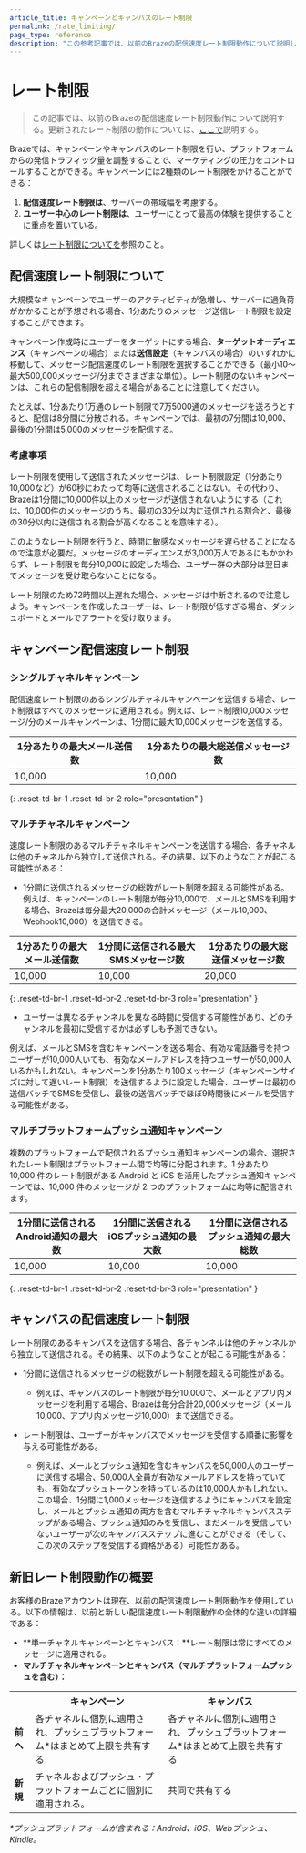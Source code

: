 ```yaml
---
article_title: キャンペーンとキャンバスのレート制限
permalink: /rate_limiting/
page_type: reference
description: "この参考記事では、以前のBrazeの配信速度レート制限動作について説明している。"
---
```


# レート制限

> この記事では、以前のBrazeの配信速度レート制限動作について説明する。更新されたレート制限の動作については、[ここで]({{site.baseurl}}/user_guide/engagement_tools/campaigns/building_campaigns/rate-limiting#rate-limiting)説明する。

Brazeでは、キャンペーンやキャンバスのレート制限を行い、プラットフォームからの発信トラフィック量を調整することで、マーケティングの圧力をコントロールすることができる。キャンペーンには2種類のレート制限をかけることができる：

1. **配信速度レート制限は**、サーバーの帯域幅を考慮する。
2. **ユーザー中心のレート制限は**、ユーザーにとって最高の体験を提供することに重点を置いている。 

詳しくは[レート制限についてを]({{site.baseurl}}/user_guide/engagement_tools/campaigns/building_campaigns/rate-limiting/#about-rate-limiting)参照のこと。

## 配信速度レート制限について

大規模なキャンペーンでユーザーのアクティビティが急増し、サーバーに過負荷がかかることが予想される場合、1分あたりのメッセージ送信レート制限を設定することができます。 

キャンペーン作成時にユーザーをターゲットにする場合、**ターゲットオーディエンス**（キャンペーンの場合）または**送信設定**（キャンバスの場合）のいずれかに移動して、メッセージ配信速度のレート制限を選択することができる（最小10～最大500,000メッセージ/分までさまざまな単位）。レート制限のないキャンペーンは、これらの配信制限を超える場合があることに注意してください。

たとえば、1分あたり1万通のレート制限で7万5000通のメッセージを送ろうとすると、配信は8分間に分散される。キャンペーンでは、最初の7分間は10,000、最後の1分間は5,000のメッセージを配信する。 

### 考慮事項

レート制限を使用して送信されたメッセージは、レート制限設定（1分あたり10,000など）が60秒にわたって均等に送信されることはない。その代わり、Brazeは1分間に10,000件以上のメッセージが送信されないようにする（これは、10,000件のメッセージのうち、最初の30分以内に送信される割合と、最後の30分以内に送信される割合が高くなることを意味する）。 

このようなレート制限を行うと、時間に敏感なメッセージを遅らせることになるので注意が必要だ。メッセージのオーディエンスが3,000万人であるにもかかわらず、レート制限を毎分10,000に設定した場合、ユーザー群の大部分は翌日までメッセージを受け取らないことになる。 

レート制限のため72時間以上遅れた場合、メッセージは中断されるので注意しよう。キャンペーンを作成したユーザーは、レート制限が低すぎる場合、ダッシュボードとメールでアラートを受け取ります。

## キャンペーン配信速度レート制限

### シングルチャネルキャンペーン

配信速度レート制限のあるシングルチャネルキャンペーンを送信する場合、レート制限はすべてのメッセージに適用される。例えば、レート制限10,000メッセージ/分のメールキャンペーンは、1分間に最大10,000メッセージを送信する。


| 1分あたりの最大メール送信数 | 1分あたりの最大総送信メッセージ数 |
|--------------------------------|----------------------------------------|
| 10,000                         | 10,000                                 |
{: .reset-td-br-1 .reset-td-br-2 role="presentation" }

### マルチチャネルキャンペーン

速度レート制限のあるマルチチャネルキャンペーンを送信する場合、各チャネルは他のチャネルから独立して送信される。その結果、以下のようなことが起こる可能性がある：

- 1分間に送信されるメッセージの総数がレート制限を超える可能性がある。例えば、キャンペーンのレート制限が毎分10,000で、メールとSMSを利用する場合、Brazeは毎分最大20,000の合計メッセージ（メール10,000、Webhook10,000）を送信できる。

| 1分あたりの最大メール送信数 | 1分間に送信される最大SMSメッセージ数 | 1分あたりの最大総送信メッセージ数 |
|--------------------------------|--------------------------------------|----------------------------------------|
| 10,000                         | 10,000                               | 20,000                                 |
{: .reset-td-br-1 .reset-td-br-2 .reset-td-br-3 role="presentation" }

- ユーザーは異なるチャンネルを異なる時間に受信する可能性があり、どのチャンネルを最初に受信するかは必ずしも予測できない。 

例えば、メールとSMSを含むキャンペーンを送る場合、有効な電話番号を持つユーザーが10,000人いても、有効なメールアドレスを持つユーザーが50,000人いるかもしれない。キャンペーンを1分あたり100メッセージ（キャンペーンサイズに対して遅いレート制限）を送信するように設定した場合、ユーザーは最初の送信バッチでSMSを受信し、最後の送信バッチでほぼ9時間後にメールを受信する可能性がある。

### マルチプラットフォームプッシュ通知キャンペーン

複数のプラットフォームで配信されるプッシュ通知キャンペーンの場合、選択されたレート制限はプラットフォーム間で均等に分配されます。1 分あたり 10,000 件のレート制限がある Android と iOS を活用したプッシュ通知キャンペーンでは、10,000 件のメッセージが 2 つのプラットフォームに均等に配信されます。

| 1分間に送信されるAndroid通知の最大数 | 1分間に送信されるiOSプッシュ通知の最大数 | 1分間に送信されるプッシュ通知の最大総数 |
|--------------------------------|--------------------------------------|----------------------------------------|
| 10,000                         | 10,000                               | 10,000                                 |
{: .reset-td-br-1 .reset-td-br-2 .reset-td-br-3 role="presentation" }

## キャンバスの配信速度レート制限

レート制限のあるキャンバスを送信する場合、各チャンネルは他のチャンネルから独立して送信される。その結果、以下のようなことが起こる可能性がある：

- 1分間に送信されるメッセージの総数がレート制限を超える可能性がある。 
    - 例えば、キャンバスのレート制限が毎分10,000で、メールとアプリ内メッセージを利用する場合、Brazeは毎分合計20,000メッセージ（メール10,000、アプリ内メッセージ10,000）まで送信できる。

- レート制限は、ユーザーがキャンバスでメッセージを受信する順番に影響を与える可能性がある。 
    - 例えば、メールとプッシュ通知を含むキャンバスを50,000人のユーザーに送信する場合、50,000人全員が有効なメールアドレスを持っていても、有効なプッシュトークンを持っているのは10,000人かもしれない。この場合、1分間に1,000メッセージを送信するようにキャンバスを設定し、メールとプッシュ通知の両方を含むマルチチャネルキャンバスステップがある場合、プッシュ通知のみを受信し、まだメールを受信していないユーザーが次のキャンバスステップに進むことができる（そして、この次のステップを受信する資格がある）可能性がある。 

## 新旧レート制限動作の概要

お客様のBrazeアカウントは現在、以前の配信速度レート制限動作を使用している。以下の情報は、以前と新しい配信速度レート制限動作の全体的な違いの詳細である：

- **単一チャネルキャンペーンとキャンバス：**レート制限は常にすべてのメッセージに適用される。
- **マルチチャネルキャンペーンとキャンバス（マルチプラットフォームプッシュを含む）：**


<style>
table td {
    word-break: normal;
}
</style>

<table>
  <tr>
    <th></th>
    <th><b>キャンペーン</b></th>
    <th><b>キャンバス</b></th>
  </tr>
  <tr>
    <td><b>前へ</b></td>
    <td>各チャネルに個別に適用され、プッシュプラットフォーム*はまとめて上限を共有する</td>
    <td>各チャネルに個別に適用され、プッシュプラットフォーム*はまとめて上限を共有する</td>
  </tr>
  <tr>
    <td><b>新規</b></td>
    <td>チャネルおよびプッシュ・プラットフォームごとに個別に適用される。</td>
    <td>共同で共有する</td>
  </tr>
</table>

_\*プッシュプラットフォームが含まれる：Android、iOS、Webプッシュ、Kindle。_